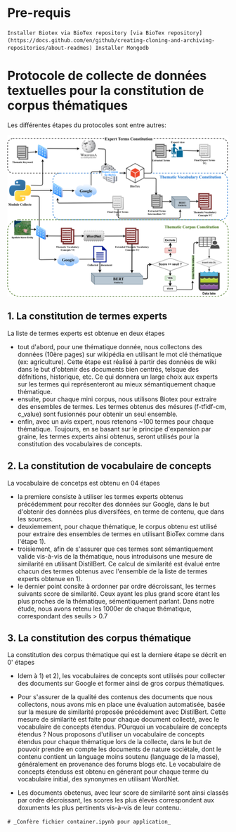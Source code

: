 
# Pre-requis

`
Installer Biotex via BioTex repository [via BioTex repository](https://docs.github.com/en/github/creating-cloning-and-archiving-repositories/about-readmes)
Installer Mongodb
`


# Protocole de collecte de données textuelles pour la constitution de corpus thématiques
Les différentes étapes du protocoles sont entre autres:

![alt tag](./protocole_sageo.png)

## 1. La constitution de termes experts
La liste de termes experts est obtenue en deux étapes

* tout d'abord, pour une thématique donnée, nous collectons des données (10ère pages) sur wikipédia en utilisant le mot clé thématique (ex: agriculture). Cette étape est réalisé à partir des données de wiki dans le  but d'obtenir des documents bien centrés, telsque des défnitions, historique, etc. Ce qui donnera un large choix aux experts sur les termes qui représenteront au mieux sémantiquement chaque thématique.
* ensuite, pour chaque mini corpus, nous utilisons Biotex pour extraire des ensembles de termes. Les termes obtenus des mésures (f-tfidf-cm, c_value) sont fusionnés pour obtenir un seul ensemble. 
* enfin, avec un avis expert, nous retenons ~100 termes pour chaque thématique. 
Toujours, en se basant sur le principe d'expansion par graine, les termes experts ainsi obtenus, seront utilisés pour la constitution des vocabulaires de concepts.



## 2. La constitution de vocabulaire de concepts
La vocabulaire de concetps est obtenu en 04 étapes
* la premiere consiste à utiliser les termes experts obtenus précédemment pour recolter des données sur Google, dans le but d'obtenir des données plus diversifées, en terme de contenu, que dans les sources.
* deuxiemement, pour chaque thématique, le corpus obtenu est utilisé pour extraire des ensembles de termes en utilisant BioTex comme dans l'étape 1).
* troisiement, afin de s'assurer que ces termes sont sémantiquement valide vis-à-vis de la thématique, nous introduisons une mesure de similarité en utilisant DistilBert. Ce calcul de similarité est évalué entre chacun des termes obtenus avec l'ensemble de la liste de termes experts obtenue en 1).
* le dernier point consite à ordonner par ordre décroissant, les termes suivants score de similarité. Ceux ayant les plus grand score étant les plus proches de la thématique, sémentiquement parlant. Dans notre étude, nous avons retenu les 1000er de chaque thématique, correspondant des seuils > 0.7



## 3. La constitution des corpus thématique
La constitution des corpus thématique qui est la derniere étape se décrit en 0' étapes
* Idem à 1) et 2), les vocabulaires de concepts sont utilisés pour collecter des documents sur Google et former ainsi de gros corpus thématiques.

* Pour s'assurer de la qualité des contenus des documents que nous collectons, nous avons mis en place une évaluation automatisée, basée sur la mesure de similarité proposée précédement avec DistilBert.  Cette mesure de similarité est faite pour chaque  document collecté, avec le vocabulaire de concepts étendus. POurquoi un vocabulaire de concepts étendus ? Nous proposons d'utiliser un vocabulaire de concepts étendus pour chaque thématique lors de la collecte, dans le but de pouvoir prendre en compte les documents de nature sociétale, dont le contenu contient un language moins soutenu (language de la masse), généralement en provenance des forums blogs etc. Le vocabulaire de concepts étenduss est obtenu en génerant pour chaque terme du vocabulaire initial, des synonymes en utilisant WordNet.

* Les documents obetenus, avec leur score de similarité sont ainsi classés par ordre décroissant, les scores les plus élevés correspondent aux doxuments les plus pertinents vis-à-vis de leur contenu. 

`# _Confère fichier container.ipynb pour application_
`
